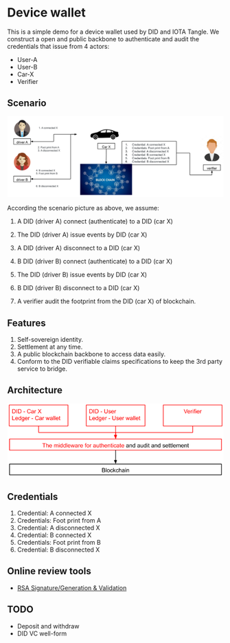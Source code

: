 # Device wallet
This is a simple demo for a device wallet used by DID and IOTA Tangle.
We construct a open and public backbone to authenticate and audit the credentials that issue from 4 actors:
- User-A
- User-B
- Car-X
- Verifier

## Scenario
![user scenario](static/imgs/scenario.png)

According the scenario picture as above, we assume:
1. A DID (driver A) connect (authenticate) to a DID (car X)
2. The DID (driver A) issue events by DID (car X)
3. A DID (driver A) disconnect to a DID (car X)

4. B DID (driver B) connect (authenticate) to a DID (car X)
5. The DID (driver B) issue events by DID (car X)
6. B DID (driver B) disconnect to a DID (car X)

7. A verifier audit the footprint from the DID (car X) of blockchain.

## Features
1. Self-sovereign identity.
2. Settlement at any time.
3. A public blockchain backbone to access data easily.
4. Conform to the DID verifiable claims specifications to keep the 3rd party service to bridge.

## Architecture
![architecture](static/imgs/architecture.png)

## Credentials
1. Credential: A connected X
2. Credentials: Foot print from A
3. Credential: A disconnected X
4. Credential: B connected X
5. Credentials: Foot print from B
6. Credential: B disconnected X

## Online review tools
- [RSA Signature/Generation & Validation](https://8gwifi.org/rsasignverifyfunctions.jsp)

## TODO
- Deposit and withdraw
- DID VC well-form
